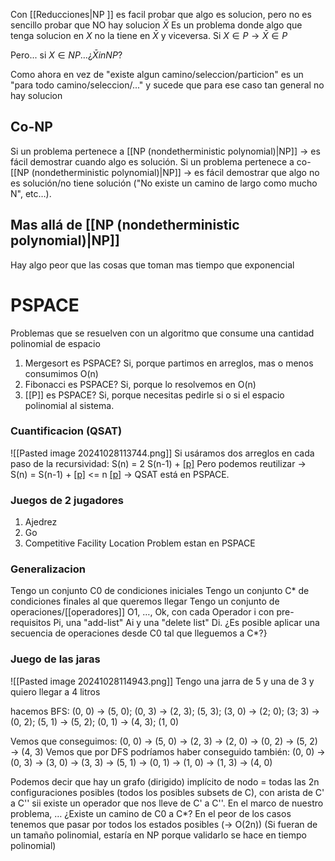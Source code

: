  Con [[Reducciones|NP ]] es facil probar que algo es solucion, pero no es sencillo probar que NO hay solucion
$\bar{X}$ Es un problema donde algo que tenga solucion en $X$ no la tiene en $\bar{X}$ y viceversa.
Si $X \in P \to \bar{X} \in P$

Pero... si  $X \in NP\dots¿ \bar{X} in NP?$

Como ahora en vez de "existe algun camino/seleccion/particion" es un "para todo camino/seleccion/..." y sucede que para ese caso tan general no hay solucion

## Co-NP

Si un problema pertenece a [[NP (nondetherministic polynomial)|NP]] → es fácil demostrar cuando algo es solución. 
Si un problema pertenece a co-[[NP (nondetherministic polynomial)|NP]] → es fácil demostrar que algo no es solución/no tiene solución ("No existe un camino de largo como mucho N", etc…). 


## Mas allá de [[NP (nondetherministic polynomial)|NP]] 
Hay algo peor que las cosas que toman mas tiempo que exponencial


# PSPACE
Problemas que se resuelven con un algoritmo que consume una cantidad polinomial de espacio

1. Mergesort es PSPACE? Si, porque partimos en arreglos, mas o menos consumimos O(n)
2. Fibonacci es PSPACE? Si, porque lo resolvemos en O(n)
3. [[P]] es PSPACE? Si, porque necesitas pedirle si o si el espacio polinomial al sistema.


### Cuantificacion (QSAT)
![[Pasted image 20241028113744.png]]
Si usáramos dos arreglos en cada paso de la recursividad: S(n) = 2 S(n-1) + [[p]](n)
Pero podemos reutilizar → S(n) = S(n-1) + [[p]](n)  <= n [[p]](n) → QSAT está en PSPACE. 


### Juegos de 2 jugadores 
1. Ajedrez 
2. Go 
3. Competitive Facility Location Problem
estan en PSPACE


### Generalizacion 
Tengo un conjunto C0 de condiciones iniciales
Tengo un conjunto C* de condiciones finales al que queremos llegar
Tengo un conjunto de operaciones/[[operadores]] O1, …, Ok, con cada Operador i con pre-requisitos Pi, una "add-list" Ai y una "delete list" Di. 
¿Es posible aplicar una secuencia de operaciones desde C0 tal que lleguemos a C*?}


### Juego de las jaras
![[Pasted image 20241028114943.png]]
Tengo una jarra de 5 y una de 3 y quiero llegar a 4 litros

hacemos BFS: 
(0, 0) → 
(5, 0); (0, 3) → 
(2, 3); (5, 3); (3, 0) → 
(2; 0); (3; 3) → 
(0, 2); (5, 1) → 
(5, 2); (0, 1) → 
(4, 3); (1, 0)

Vemos que conseguimos: 
(0, 0) → (5, 0) → (2, 3) → (2, 0) → (0, 2) → (5, 2) → (4, 3)
Vemos que por DFS podríamos haber conseguido también:
(0, 0) → (0, 3) → (3, 0) → (3, 3) → (5, 1) → (0, 1) → (1, 0) → (1, 3) → (4, 0)



Podemos decir que hay un grafo (dirigido) implícito de nodo = todas las 2n configuraciones posibles (todos los posibles subsets de C), con arista de C' a C'' sii existe un operador que nos lleve de C' a C''. 
En el marco de nuestro problema, … ¿Existe un camino de C0 a C*? 
En el peor de los casos tenemos que pasar por todos los estados posibles (→ O(2n))
(Si fueran de un tamaño polinomial, estaría en NP porque validarlo se hace en tiempo polinomial)

